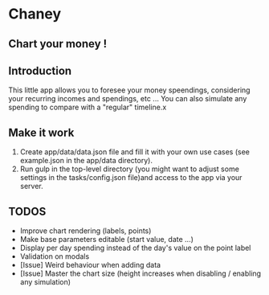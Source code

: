 # Chaney

## Chart your money !

## Introduction
This little app allows you to foresee your money speendings, considering your recurring incomes and spendings, etc ...
You can also simulate any spending to compare with a "regular" timeline.x

## Make it work
1. Create app/data/data.json file and fill it with your own use cases (see example.json in the app/data directory).
2. Run gulp in the top-level directory (you might want to adjust some settings in the tasks/config.json file)and access to the app via your server.

## TODOS
- Improve chart rendering (labels, points)
- Make base parameters editable (start value, date ...)
- Display per day spending instead of the day's value on the point label
- Validation on modals
- [Issue] Weird behaviour when adding data
- [Issue] Master the chart size (height increases when disabling / enabling any simulation)